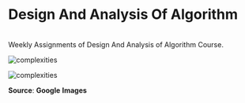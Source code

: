 # Design And Analysis Of Algorithm

<br />
Weekly Assignments of Design And Analysis of Algorithm Course.


![complexities](https://user-images.githubusercontent.com/64021315/146449497-b75669bd-db4d-49d9-9ad1-41727fe11e1c.png)
<br />

![complexities](https://adrianmejia.com/images/time-complexity-examples.png)

__Source__: **Google** **Images**
